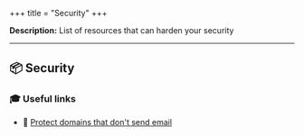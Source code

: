 +++
title = "Security"
+++

**Description:** List of resources that can harden your security

---

## 📦 Security

### 🎓 Useful links

- 📗 [Protect domains that don't send email](https://www.gov.uk/guidance/protect-domains-that-dont-send-email)

